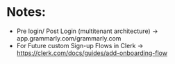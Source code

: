 # Notes:

- Pre login/ Post Login (multitenant architecture) -> app.grammarly.com/grammarly.com
- For Future custom Sign-up Flows in Clerk -> https://clerk.com/docs/guides/add-onboarding-flow

